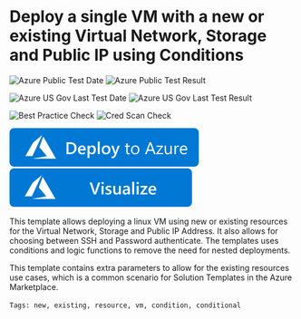 # Deploy a single VM with a new or existing Virtual Network, Storage and Public IP using Conditions

![Azure Public Test Date](https://azurequickstartsservice.blob.core.windows.net/badges/201-vm-new-or-existing-conditions/PublicLastTestDate.svg)
![Azure Public Test Result](https://azurequickstartsservice.blob.core.windows.net/badges/201-vm-new-or-existing-conditions/PublicDeployment.svg)

![Azure US Gov Last Test Date](https://azurequickstartsservice.blob.core.windows.net/badges/201-vm-new-or-existing-conditions/FairfaxLastTestDate.svg)
![Azure US Gov Last Test Result](https://azurequickstartsservice.blob.core.windows.net/badges/201-vm-new-or-existing-conditions/FairfaxDeployment.svg)

![Best Practice Check](https://azurequickstartsservice.blob.core.windows.net/badges/201-vm-new-or-existing-conditions/BestPracticeResult.svg)
![Cred Scan Check](https://azurequickstartsservice.blob.core.windows.net/badges/201-vm-new-or-existing-conditions/CredScanResult.svg)

[![Deploy To Azure](https://raw.githubusercontent.com/Azure/azure-quickstart-templates/master/1-CONTRIBUTION-GUIDE/images/deploytoazure.svg?sanitize=true)]("https://portal.azure.com/#create/Microsoft.Template/uri/https%3A%2F%2Fraw.githubusercontent.com%2FAzure%2Fazure-quickstart-templates%2Fmaster%2F201-vm-new-or-existing-conditions%2Fazuredeploy.json")
[![Visualize](https://raw.githubusercontent.com/Azure/azure-quickstart-templates/master/1-CONTRIBUTION-GUIDE/images/visualizebutton.svg?sanitize=true)]("http://armviz.io/#/?load=https%3A%2F%2Fraw.githubusercontent.com%2FAzure%2Fazure-quickstart-templates%2Fmaster%2F201-vm-new-or-existing-conditions%2Fazuredeploy.json")

This template allows deploying a linux VM using new or existing resources for
the Virtual Network, Storage and Public IP Address. It also allows for choosing
between SSH and Password authenticate. The templates uses conditions and logic
functions to remove the need for nested deployments.

This template contains extra parameters to allow for the existing resources use
cases, which is a common scenario for Solution Templates in the Azure
Marketplace.

`Tags: new, existing, resource, vm, condition, conditional`
